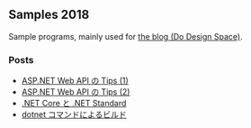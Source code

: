 ## Samples 2018
Sample programs, mainly used for [the blog (Do Design Space)](https://sakapon.wordpress.com/).

### Posts
- [ASP.NET Web API の Tips (1)](https://sakapon.wordpress.com/2018/03/23/aspnet-webapi-tips-1/)
- [ASP.NET Web API の Tips (2)](https://sakapon.wordpress.com/2018/03/24/aspnet-webapi-tips-2/)
- [.NET Core と .NET Standard](https://sakapon.wordpress.com/2018/07/30/dotnet-core-standard/)
- [dotnet コマンドによるビルド](https://sakapon.wordpress.com/2018/08/01/dotnet-build/)
